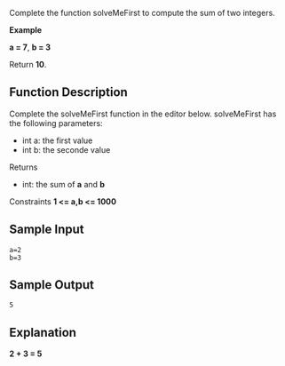 Complete the function solveMeFirst to compute the sum of two integers.

**Example**

**a = 7**,
**b = 3**

Return **10**.

## Function Description
Complete the solveMeFirst function in the editor below.
solveMeFirst has the following parameters:
- int a: the first value 
- int b: the seconde value

Returns
- int: the sum of **a** and **b**

Constraints
**1 <= a,b <= 1000**

## Sample Input
```
a=2
b=3
```

## Sample Output
```
5
```

## Explanation
**2 + 3 = 5**